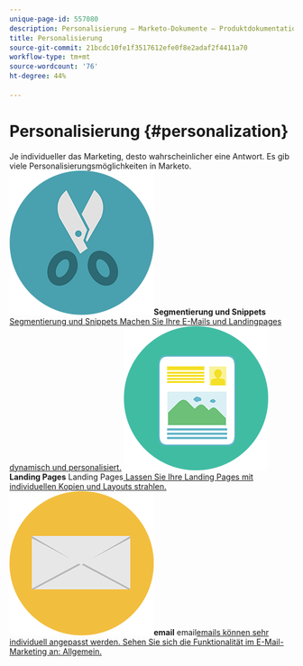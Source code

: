 ```yaml
---
unique-page-id: 557080
description: Personalisierung – Marketo-Dokumente – Produktdokumentation
title: Personalisierung
source-git-commit: 21bcdc10fe1f3517612efe0f8e2adaf2f4411a70
workflow-type: tm+mt
source-wordcount: '76'
ht-degree: 44%

---
```



# Personalisierung {#personalization}

Je individueller das Marketing, desto wahrscheinlicher eine Antwort. Es gib viele Personalisierungsmöglichkeiten in Marketo.
**![Segmentierung und Snippets](assets/graphic-design-tools-18.png)Segmentierung und Snippets**&#x200B;[ Segmentierung und Snippets Machen Sie Ihre E-Mails und Landingpages dynamisch und personalisiert.](https://docs.marketo.com/display/DOCS/Segmentation+and+Snippets)     **![Landing Pages](assets/office-artboard-80.png)Landing Pages** Landing Pages[ Lassen Sie Ihre Landing Pages mit individuellen Kopien und Layouts strahlen.](https://docs.marketo.com/display/DOCS/Personalizing+Landing+Pages)     **![email](assets/office-27-1.png)email** email[emails können sehr individuell angepasst werden. Sehen Sie sich die Funktionalität im E-Mail-Marketing an: Allgemein.](https://docs.marketo.com/display/DOCS/General)
